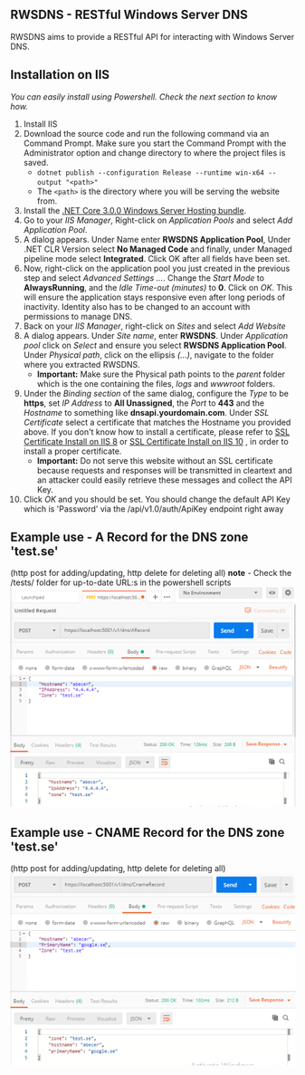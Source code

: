 ## RWSDNS - RESTful Windows Server DNS

RWSDNS aims to provide a RESTful API for interacting with Windows Server DNS.

## Installation on IIS

*You can easily install using Powershell. Check the next section to know how.*

1. Install IIS
1. Download the source code and run the following command via an Command Prompt. Make sure you start the Command Prompt with the Administrator option and change directory to where the project files is saved.
    - `dotnet publish --configuration Release --runtime win-x64 --output "<path>"`
    - The `<path>` is the directory where you will be serving the website from.
1. Install the [.NET Core 3.0.0 Windows Server Hosting bundle](https://dotnet.microsoft.com/download/thank-you/dotnet-runtime-3.0.0-windows-hosting-bundle-installer).
1. Go to your *IIS Manager*, Right-click on *Application Pools* and select *Add Application Pool*.
1. A dialog appears. Under Name enter **RWSDNS Application Pool**, Under .NET CLR Version select **No Managed Code** and finally, under Managed pipeline mode select **Integrated**. Click OK after all fields have been set.
1. Now, right-click on the application pool you just created in the previous step and select *Advanced Settings ...*. Change the *Start Mode* to **AlwaysRunning**, and the *Idle Time-out (minutes)* to **0**. Click on *OK*. This will ensure the application stays responsive even after long periods of inactivity. Identity also has to be changed to an account with permissions to manage DNS.
1. Back on your *IIS Manager*, right-click on *Sites* and select *Add Website*
1. A dialog appears. Under *Site name*, enter **RWSDNS**. Under *Application pool* click on *Select* and ensure you select **RWSDNS Application Pool**. Under *Physical path*, click on the ellipsis *(...)*, navigate to the folder where you extracted RWSDNS.
    - **Important:** Make sure the Physical path points to the *parent* folder which is the one containing the files, *logs* and *wwwroot* folders.
1. Under the *Binding section* of the same dialog, configure the *Type* to be **https**, set *IP Address* to **All Unassigned**, the *Port* to **443** and the *Hostname* to something like **dnsapi.yourdomain.com**. Under *SSL Certificate* select a certificate that matches the Hostname you provided above. If you don't know how to install a certificate, please refer to [SSL Certificate Install on IIS 8](https://www.digicert.com/ssl-certificate-installation-microsoft-iis-8.htm) or [SSL Certificate Install on IIS 10](https://www.digicert.com/csr-creation-ssl-installation-iis-10.htm) , in order to install a proper certificate.
    - **Important:** Do not serve this website without an SSL certificate because requests and responses will be transmitted in cleartext and an attacker could easily retrieve these messages and collect the API Key.
1. Click *OK* and you should be set. You should change the default API Key which is 'Password' via the /api/v1.0/auth/ApiKey endpoint right away

## Example use - A Record for the DNS zone 'test.se'
(http post for adding/updating, http delete for deleting all)
**note** - Check the /tests/ folder for up-to-date URL:s in the powershell scripts
![Alt text](res/ARecord.png?raw=true "Interactive example")

## Example use - CNAME Record for the DNS zone 'test.se'
(http post for adding/updating, http delete for deleting all)
![Alt text](res/CnameRecord.png?raw=true "Interactive example")